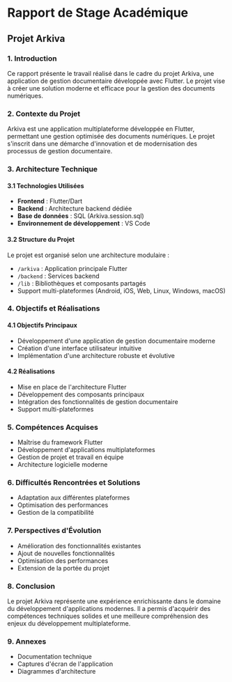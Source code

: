# Rapport de Stage Académique
## Projet Arkiva

### 1. Introduction
Ce rapport présente le travail réalisé dans le cadre du projet Arkiva, une application de gestion documentaire développée avec Flutter. Le projet vise à créer une solution moderne et efficace pour la gestion des documents numériques.

### 2. Contexte du Projet
Arkiva est une application multiplateforme développée en Flutter, permettant une gestion optimisée des documents numériques. Le projet s'inscrit dans une démarche d'innovation et de modernisation des processus de gestion documentaire.

### 3. Architecture Technique
#### 3.1 Technologies Utilisées
- **Frontend** : Flutter/Dart
- **Backend** : Architecture backend dédiée
- **Base de données** : SQL (Arkiva.session.sql)
- **Environnement de développement** : VS Code

#### 3.2 Structure du Projet
Le projet est organisé selon une architecture modulaire :
- `/arkiva` : Application principale Flutter
- `/backend` : Services backend
- `/lib` : Bibliothèques et composants partagés
- Support multi-plateformes (Android, iOS, Web, Linux, Windows, macOS)

### 4. Objectifs et Réalisations
#### 4.1 Objectifs Principaux
- Développement d'une application de gestion documentaire moderne
- Création d'une interface utilisateur intuitive
- Implémentation d'une architecture robuste et évolutive

#### 4.2 Réalisations
- Mise en place de l'architecture Flutter
- Développement des composants principaux
- Intégration des fonctionnalités de gestion documentaire
- Support multi-plateformes

### 5. Compétences Acquises
- Maîtrise du framework Flutter
- Développement d'applications multiplateformes
- Gestion de projet et travail en équipe
- Architecture logicielle moderne

### 6. Difficultés Rencontrées et Solutions
- Adaptation aux différentes plateformes
- Optimisation des performances
- Gestion de la compatibilité

### 7. Perspectives d'Évolution
- Amélioration des fonctionnalités existantes
- Ajout de nouvelles fonctionnalités
- Optimisation des performances
- Extension de la portée du projet

### 8. Conclusion
Le projet Arkiva représente une expérience enrichissante dans le domaine du développement d'applications modernes. Il a permis d'acquérir des compétences techniques solides et une meilleure compréhension des enjeux du développement multiplateforme.

### 9. Annexes
- Documentation technique
- Captures d'écran de l'application
- Diagrammes d'architecture 